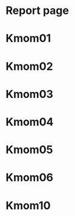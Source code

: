 Report page
=========================

Kmom01
=========================

Kmom02
=========================

Kmom03
=========================

Kmom04
=========================

Kmom05
=========================

Kmom06
=========================

Kmom10
=========================
